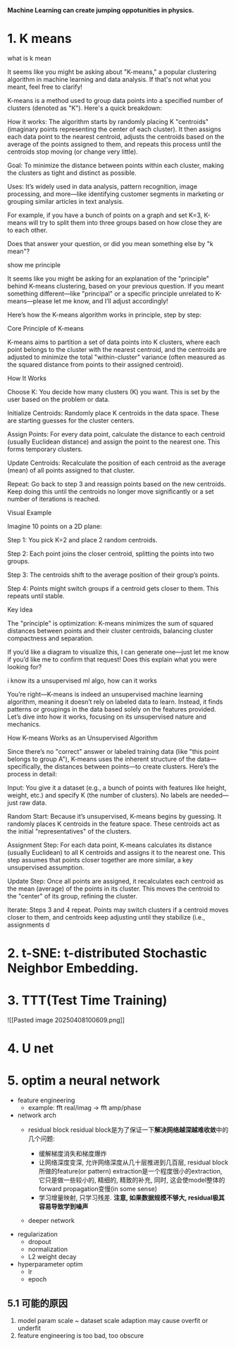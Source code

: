 **Machine Learning can create jumping oppotunities in physics.** 
# 1. K means


what is k mean


It seems like you might be asking about "K-means," a popular clustering algorithm in machine learning and data analysis. If that's not what you meant, feel free to clarify!

K-means is a method used to group data points into a specified number of clusters (denoted as "K"). Here's a quick breakdown:

How it works: The algorithm starts by randomly placing K "centroids" (imaginary points representing the center of each cluster). It then assigns each data point to the nearest centroid, adjusts the centroids based on the average of the points assigned to them, and repeats this process until the centroids stop moving (or change very little).



Goal: To minimize the distance between points within each cluster, making the clusters as tight and distinct as possible.



Uses: It’s widely used in data analysis, pattern recognition, image processing, and more—like identifying customer segments in marketing or grouping similar articles in text analysis.


For example, if you have a bunch of points on a graph and set K=3, K-means will try to split them into three groups based on how close they are to each other.

Does that answer your question, or did you mean something else by "k mean"?


show me  principle


It seems like you might be asking for an explanation of the "principle" behind K-means clustering, based on your previous question. If you meant something different—like "principal" or a specific principle unrelated to K-means—please let me know, and I’ll adjust accordingly!

Here’s how the K-means algorithm works in principle, step by step:

Core Principle of K-means

K-means aims to partition a set of data points into K clusters, where each point belongs to the cluster with the nearest centroid, and the centroids are adjusted to minimize the total "within-cluster" variance (often measured as the squared distance from points to their assigned centroid).

How It Works

Choose K: You decide how many clusters (K) you want. This is set by the user based on the problem or data.



Initialize Centroids: Randomly place K centroids in the data space. These are starting guesses for the cluster centers.



Assign Points: For every data point, calculate the distance to each centroid (usually Euclidean distance) and assign the point to the nearest one. This forms temporary clusters.



Update Centroids: Recalculate the position of each centroid as the average (mean) of all points assigned to that cluster.



Repeat: Go back to step 3 and reassign points based on the new centroids. Keep doing this until the centroids no longer move significantly or a set number of iterations is reached.


Visual Example

Imagine 10 points on a 2D plane:

Step 1: You pick K=2 and place 2 random centroids.



Step 2: Each point joins the closer centroid, splitting the points into two groups.



Step 3: The centroids shift to the average position of their group’s points.



Step 4: Points might switch groups if a centroid gets closer to them. This repeats until stable.


Key Idea

The "principle" is optimization: K-means minimizes the sum of squared distances between points and their cluster centroids, balancing cluster compactness and separation.

If you’d like a diagram to visualize this, I can generate one—just let me know if you’d like me to confirm that request! Does this explain what you were looking for?


i know its a unsupervised ml algo, how can it works


You’re right—K-means is indeed an unsupervised machine learning algorithm, meaning it doesn’t rely on labeled data to learn. Instead, it finds patterns or groupings in the data based solely on the features provided. Let’s dive into how it works, focusing on its unsupervised nature and mechanics.

How K-means Works as an Unsupervised Algorithm

Since there’s no "correct" answer or labeled training data (like "this point belongs to group A"), K-means uses the inherent structure of the data—specifically, the distances between points—to create clusters. Here’s the process in detail:

Input: You give it a dataset (e.g., a bunch of points with features like height, weight, etc.) and specify K (the number of clusters). No labels are needed—just raw data.



Random Start: Because it’s unsupervised, K-means begins by guessing. It randomly places K centroids in the feature space. These centroids act as the initial "representatives" of the clusters.



Assignment Step: For each data point, K-means calculates its distance (usually Euclidean) to all K centroids and assigns it to the nearest one. This step assumes that points closer together are more similar, a key unsupervised assumption.



Update Step: Once all points are assigned, it recalculates each centroid as the mean (average) of the points in its cluster. This moves the centroid to the "center" of its group, refining the cluster.



Iterate: Steps 3 and 4 repeat. Points may switch clusters if a centroid moves closer to them, and centroids keep adjusting until they stabilize (i.e., assignments d

# 2. t-SNE: t-distributed Stochastic Neighbor Embedding. 

# 3. TTT(Test Time Training)

![[Pasted image 20250408100609.png]]


# 4. U net
# 5. optim a neural network
- feature engineering
  - example: fft real/imag $\to$ fft amp/phase
- network arch
   - residual block
     residual block是为了保证一下**解决网络越深越难收敛**中的几个问题: 
     - 缓解梯度消失和梯度爆炸
     - 让网络深度变深, 允许网络深度从几十层推进到几百层, residual block所做的feature(or pattern) extraction是一个程度很小的extraction, 它只是做一些较小的, 精细的, 精致的补充, 同时, 这会使model整体的forward propagation变慢(in some sense)
     - 学习增量映射, 只学习残差. **注意, 如果数据规模不够大, residual极其容易导致学到噪声**
    
    
   - deeper network
- regularization
  - dropout
  - normalization
  - $\mathrm{L2}$ weight decay
- hyperparameter optim
  - lr
  - epoch

## 5.1 可能的原因
1. model param scale ~ dataset scale adaption
	may cause overfit or underfit
2. feature engineering is too bad, too obscure